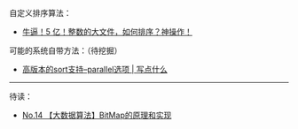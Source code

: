 
自定义排序算法：
- [牛逼！5 亿！整数的大文件，如何排序？神操作！](https://mp.weixin.qq.com/s/PDN4kr0fQQPhrY2MAt-l6w)


可能的系统自带方法：（待挖掘）
- [高版本的sort支持–parallel选项 | 写点什么](https://hongjiang.info/sort-parallel/)


---
待读：
- [No.14 【大数据算法】BitMap的原理和实现](https://mp.weixin.qq.com/s/CmUlEvucCYv0aDxOP26vxQ?utm_source=tuicool&utm_medium=referral)

